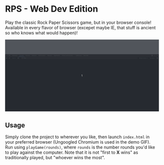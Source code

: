 # RPS - Web Dev Edition
Play the classic Rock Paper Scissors game, but in your browser console! Available in every flavor of browser (excepet maybe IE, that stuff is ancient so who knows what would happen)!

![Prevew](./preview.gif)

## Usage
Simply clone the project to wherever you like, then launch `index.html` in your preferred browser (Ungoogled Chromium is used in the demo GIF). Run using `playGame(rounds)`, where `rounds` is the number rounds you'd like to play against the computer. Note that it is not "first to **X** wins" as traditionally played, but "whoever wins the most".